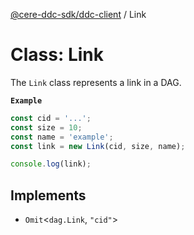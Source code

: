 [@cere-ddc-sdk/ddc-client](../README.md) / Link

# Class: Link

The `Link` class represents a link in a DAG.

**`Example`**

```typescript
const cid = '...';
const size = 10;
const name = 'example';
const link = new Link(cid, size, name);

console.log(link);
```

## Implements

- `Omit`\<`dag.Link`, ``"cid"``\>
